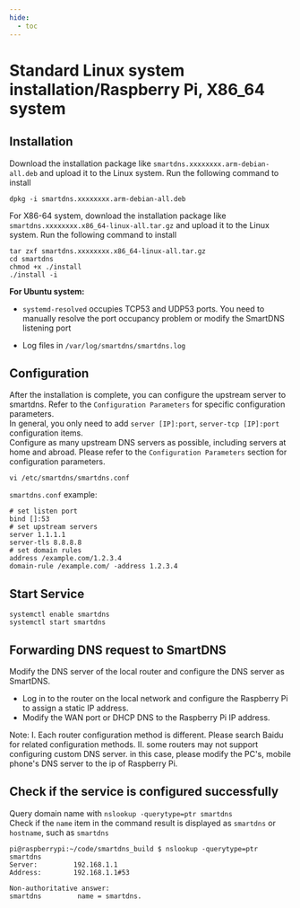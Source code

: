 ```yaml
---
hide:
  - toc
---
```


# Standard Linux system installation/Raspberry Pi, X86_64 system

## Installation

Download the installation package like `smartdns.xxxxxxxx.arm-debian-all.deb` and upload it to the Linux system. Run the following command to install

```shell
dpkg -i smartdns.xxxxxxxx.arm-debian-all.deb
```

For X86-64 system, download the installation package like `smartdns.xxxxxxxx.x86_64-linux-all.tar.gz` and upload it to the Linux system. Run the following command to install

```shell
tar zxf smartdns.xxxxxxxx.x86_64-linux-all.tar.gz
cd smartdns
chmod +x ./install
./install -i
```

**For Ubuntu system:**

- `systemd-resolved` occupies TCP53 and UDP53 ports. You need to manually resolve the port occupancy problem or modify the SmartDNS listening port

- Log files in `/var/log/smartdns/smartdns.log`

## Configuration

After the installation is complete, you can configure the upstream server to  smartdns. Refer to the `Configuration Parameters` for specific configuration parameters.  
In general, you only need to add `server [IP]:port`, `server-tcp [IP]:port` configuration items.  
Configure as many upstream DNS servers as possible, including servers at home and abroad. Please refer to the `Configuration Parameters` section for configuration parameters.  

```shell
vi /etc/smartdns/smartdns.conf
```

`smartdns.conf` example:

```shell
# set listen port
bind []:53 
# set upstream servers
server 1.1.1.1
server-tls 8.8.8.8
# set domain rules
address /example.com/1.2.3.4
domain-rule /example.com/ -address 1.2.3.4
```

## Start Service

```shell
systemctl enable smartdns
systemctl start smartdns
```

## Forwarding DNS request to SmartDNS

Modify the DNS server of the local router and configure the DNS server as SmartDNS.

- Log in to the router on the local network and configure the Raspberry Pi to assign a static IP address.
- Modify the WAN port or DHCP DNS to the Raspberry Pi IP address.

Note:
I. Each router configuration method is different. Please search Baidu for related configuration methods.
II. some routers may not support configuring custom DNS server. in this case, please modify the PC's, mobile phone's DNS server to the ip of Raspberry Pi.

## Check if the service is configured successfully

Query domain name with `nslookup -querytype=ptr smartdns`  
Check if the `name` item in the command result is displayed as `smartdns` or `hostname`, such as `smartdns`

```shell
pi@raspberrypi:~/code/smartdns_build $ nslookup -querytype=ptr smartdns
Server:         192.168.1.1
Address:        192.168.1.1#53

Non-authoritative answer:
smartdns         name = smartdns.
```
